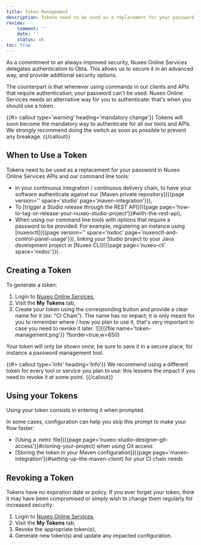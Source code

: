 ```yaml
---
title: Token Management
description: Tokens need to be used as a replacement for your password in Nuxeo Online Services APIs and our command line tools.
review:
    comment: ''
    date: ''
    status: ok
toc: true
---
```


As a commitment to an always improved security, Nuxeo Online Services delegates authentication to Okta. This allows us to secure it in an advanced way, and provide additional security options.

The counterpart is that whenever using commands in our clients and APIs that require authentication, your password can't be used. Nuxeo Online Services needs an alternative way for you to authenticate: that's when you should use a token.

{{#> callout type='warning' heading='mandatory change'}}
Tokens will soon become the mandatory way to authenticate for all our tools and APIs. We strongly recommend doing the switch as soon as possible to prevent any breakage.
{{/callout}}

## When to Use a Token

Tokens need to be used as a replacement for your password in Nuxeo Online Services APIs and our command line tools:
- In your continuous integration / continuous delivery chain, to have your software authenticate against our [Maven private repository]({{page version='' space='studio' page='maven-integration'}}),
- To [trigger a Studio release through the REST API]({{page page='how-to-tag-or-release-your-nuxeo-studio-project'}}#with-the-rest-api),
- When using our command line tools with options that require a password to be provided. For example, registering an instance using [nuxeoctl]({{page version='' space='nxdoc' page='nuxeoctl-and-control-panel-usage'}}), linking your Studio project to your Java development project in [Nuxeo CLI]({{page page='nuxeo-cli' space='nxdoc'}}).

## Creating a Token

To generate a token:
1. Login to [Nuxeo Online Services](https://connect.nuxeo.com),
1. Visit the **My Tokens** tab,
1. Create your token using the corresponding button and provide a clear name for it (ex: "CI Chain"). The name has no impact; it is only meant for you to remember where / how you plan to use it, that's very important in case you need to revoke it later.
![]({{file name='token-management.png'}} ?border=true,w=650)

Your token will only be shown once; be sure to save it in a secure place, for instance a password management tool.

{{#> callout type='info' heading='Info'}}
We recommend using a different token for every tool or service you plan to use: this lessens the impact if you need to revoke it at some point.
{{/callout}}

## Using your Tokens

Using your token consists in entering it when prompted.

In some cases, configuration can help you skip this prompt to make your flow faster:
- [Using a .netrc file]({{page page='nuxeo-studio-designer-git-access'}}#cloning-your-project) when using Git access
- [Storing the token in your Maven configuration]({{page page='maven-integration'}}#setting-up-the-maven-client) for your CI chain needs

## Revoking a Token

Tokens have no expiration date or policy. If you ever forget your token, think it may have been compromised or simply wish to change them regularly for increased security:

1. Login to [Nuxeo Online Services](https://connect.nuxeo.com),
1. Visit the **My Tokens** tab,
1. Revoke the appropriate token(s),
1. Generate new token(s) and update any impacted configuration.
